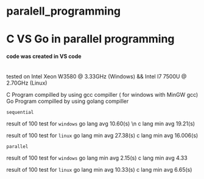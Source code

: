 # paralell_programming
<head>
    <h1>C VS Go in parallel programming </h1>
</head>
<body>
    <h4> code was created in VS code </h4>
    <br/>
    tested on Intel Xeon W3580 @ 3.33GHz (Windows) &&  Intel I7 7500U @ 2.70GHz (Linux)
<br/>

C Program compilled by using gcc compiller ( for windows with MinGW gcc)
<br/>
Go Program compilled by using golang compiller

```sequential```

result of 100 test for `windows`
    go lang avg 10.60(s) \n
    c lang min avg 19.21(s)
    
result of 100 test for `linux`
    go lang min avg 27.38(s)
    c lang  min avg 16.006(s)

```parallel```

result of 100 test for `windows`
    go lang min avg 2.15(s)
    c lang min avg 4.33
    
result of 100 test for `linux`
    go lang min avg 10.33(s)
    c lang min avg 6.65(s)
</body>
